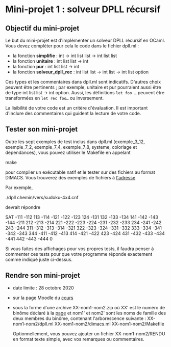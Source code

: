 # Mini-projet 1 : solveur DPLL récursif

## Objectif du mini-projet

Le but du mini-projet est d'implémenter un solveur DPLL récursif en
OCaml. Vous devez compléter pour cela le code dans le fichier dpll.ml :

* la fonction **simplifie** : int -> int list list -> int list list
* la fonction **unitaire** : int list list -> int
* la fonction **pur** : int list list -> int
* la fonction **solveur_dpll_rec** : int list list -> int list -> int list option

Ces types et les commentaires dans dpll.ml sont indicatifs. D'autres
choix peuvent être pertinents ; par exemple, unitaire et pur
pourraient aussi être de type int list list -> int option. Aussi, les
définitions `let foo …` peuvent être transformées en `let rec foo…` ou
inversement.

La lisibilité de votre code est un critère d'évaluation. Il est
important d'inclure des commentaires qui guident la lecture de votre
code.

## Tester son mini-projet

Outre les sept exemples de test inclus dans dpll.ml (exemple_3_12,
exemple_7_2, exemple_7_4, exemple_7_8, systeme, coloriage et
dependances), vous pouvez utiliser le Makefile en appelant

  make

pour compiler un exécutable natif et le tester sur des fichiers au
format DIMACS. Vous trouverez des exemples de fichiers à [l'adresse](https://www.irif.fr/~schmitz/teach/2020_lo5/dimacs/)

Par exemple,

 ./dpll chemin/vers/sudoku-4x4.cnf

devrait répondre

SAT
-111 -112 113 -114 -121 -122 -123 124 -131 132 -133 -134 141 -142 -143 -144 -211
212 -213 -214 221 -222 -223 -224 -231 -232 -233 234 -241 -242 243 -244 311 -312
-313 -314 -321 322 -323 -324 -331 -332 333 -334 -341 -342 -343 344 -411 -412 -413
414 -421 -422 423 -424 431 -432 -433 -434 -441 442 -443 -444 0

Si vous faites des affichages pour vos propres tests, il faudra penser
à commenter ces tests pour que votre programme réponde exactement
comme indiqué juste ci-dessus.

## Rendre son mini-projet

* date limite : 28 octobre 2020
* sur la page Moodle du [cours](https://moodle.u-paris.fr/course/view.php?id=1657)
* sous la forme d'une archive XX-nom1-nom2.zip où XX' est le numéro
   de binôme déclaré à la [page](https://moodle.u-paris.fr/mod/choicegroup/view.php?id=82687)
   et nom1' et nom2' sont les noms de famille des deux membres du
   binôme, contenant l'arborescence suivante :
     XX-nom1-nom2/dpll.ml
     XX-nom1-nom2/dimacs.ml
     XX-nom1-nom2/Makefile

   Optionnellement, vous pouvez ajouter un fichier
     XX-nom1-nom2/RENDU
   en format texte simple, avec vos remarques ou commentaires.
